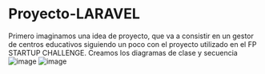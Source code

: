 # Proyecto-LARAVEL
Primero imaginamos una idea de proyecto, que va a consistir en un gestor de centros educativos siguiendo un poco con el proyecto utilizado en el FP STARTUP CHALLENGE.
Creamos los diagramas de clase y secuencia
![image](https://github.com/user-attachments/assets/743abad6-1c72-4b94-aeb7-85f2d469139f)
![image](https://github.com/user-attachments/assets/828ba5a9-9b22-4981-a164-bcd7c86067b4)
